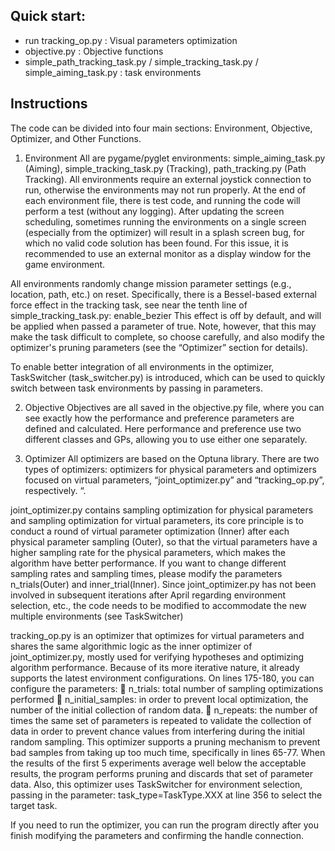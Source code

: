 ## Quick start: 
- run tracking_op.py : Visual parameters optimization
- objective.py : Objective functions
- simple_path_tracking_task.py / simple_tracking_task.py / simple_aiming_task.py : task environments

## Instructions
The code can be divided into four main sections: Environment, Objective, Optimizer, and Other Functions.

1.	Environment
All are pygame/pyglet environments: simple_aiming_task.py (Aiming), simple_tracking_task.py (Tracking), path_tracking.py (Path Tracking). All environments require an external joystick connection to run, otherwise the environments may not run properly. At the end of each environment file, there is test code, and running the code will perform a test (without any logging). After updating the screen scheduling, sometimes running the environments on a single screen (especially from the optimizer) will result in a splash screen bug, for which no valid code solution has been found. For this issue, it is recommended to use an external monitor as a display window for the game environment.

All environments randomly change mission parameter settings (e.g., location, path, etc.) on reset. Specifically, there is a Bessel-based external force effect in the tracking task, see near the tenth line of simple_tracking_task.py: enable_bezier This effect is off by default, and will be applied when passed a parameter of true. Note, however, that this may make the task difficult to complete, so choose carefully, and also modify the optimizer's pruning parameters (see the “Optimizer” section for details).

To enable better integration of all environments in the optimizer, TaskSwitcher (task_switcher.py) is introduced, which can be used to quickly switch between task environments by passing in parameters.

2.	Objective
Objectives are all saved in the objective.py file, where you can see exactly how the performance and preference parameters are defined and calculated. Here performance and preference use two different classes and GPs, allowing you to use either one separately.

3.	Optimizer
All optimizers are based on the Optuna library. There are two types of optimizers: optimizers for physical parameters and optimizers focused on virtual parameters, “joint_optimizer.py” and “tracking_op.py”, respectively. “.

joint_optimizer.py contains sampling optimization for physical parameters and sampling optimization for virtual parameters, its core principle is to conduct a round of virtual parameter optimization (Inner) after each physical parameter sampling (Outer), so that the virtual parameters have a higher sampling rate for the physical parameters, which makes the algorithm have better performance. If you want to change different sampling rates and sampling times, please modify the parameters n_trials(Outer) and inner_trial(Inner).
Since joint_optimizer.py has not been involved in subsequent iterations after April regarding environment selection, etc., the code needs to be modified to accommodate the new multiple environments (see TaskSwitcher)

tracking_op.py is an optimizer that optimizes for virtual parameters and shares the same algorithmic logic as the inner optimizer of joint_optimizer.py, mostly used for verifying hypotheses and optimizing algorithm performance. Because of its more iterative nature, it already supports the latest environment configurations. On lines 175-180, you can configure the parameters:
	n_trials: total number of sampling optimizations performed
	n_initial_samples: in order to prevent local optimization, the number of the initial collection of random data.
	n_repeats: the number of times the same set of parameters is repeated to validate the collection of data in order to prevent chance values from interfering during the initial random sampling.
This optimizer supports a pruning mechanism to prevent bad samples from taking up too much time, specifically in lines 65-77. When the results of the first 5 experiments average well below the acceptable results, the program performs pruning and discards that set of parameter data.
Also, this optimizer uses TaskSwitcher for environment selection, passing in the parameter: task_type=TaskType.XXX at line 356 to select the target task.

If you need to run the optimizer, you can run the program directly after you finish modifying the parameters and confirming the handle connection.
